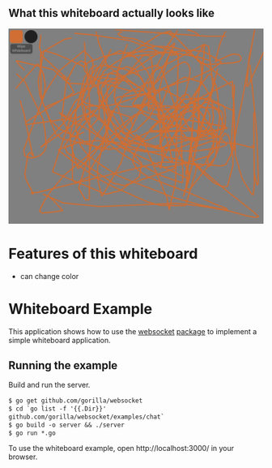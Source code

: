 ## What this whiteboard actually looks like

![png](screenshots/screenshot.png)

# Features of this whiteboard
- can change color

# Whiteboard Example

This application shows how to use the
[websocket](https://github.com/gorilla/websocket) [package](https://github.com/chapin666/simple-drawing-backend) to implement a simple
whiteboard application.

## Running the example

Build and run the server.

    $ go get github.com/gorilla/websocket
    $ cd `go list -f '{{.Dir}}' github.com/gorilla/websocket/examples/chat`
    $ go build -o server && ./server
    $ go run *.go

To use the whiteboard example, open http://localhost:3000/ in your browser.

